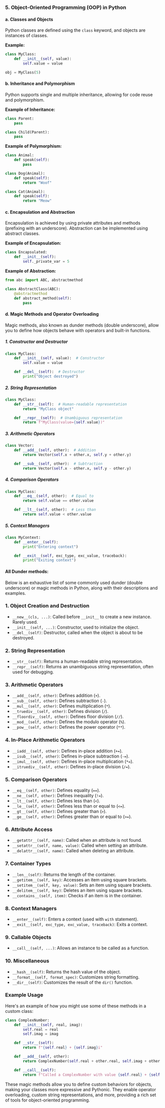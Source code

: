 ### 5. **Object-Oriented Programming (OOP) in Python**

#### a. **Classes and Objects**
Python classes are defined using the `class` keyword, and objects are instances of classes.

**Example:**
```python
class MyClass:
    def __init__(self, value):
        self.value = value

obj = MyClass(5)
```

#### b. **Inheritance and Polymorphism**
Python supports single and multiple inheritance, allowing for code reuse and polymorphism.

**Example of Inheritance:**
```python
class Parent:
    pass

class Child(Parent):
    pass
```

**Example of Polymorphism:**
```python
class Animal:
    def speak(self):
        pass

class Dog(Animal):
    def speak(self):
        return "Woof"

class Cat(Animal):
    def speak(self):
        return "Meow"
```

#### c. **Encapsulation and Abstraction**
Encapsulation is achieved by using private attributes and methods (prefixing with an underscore). Abstraction can be implemented using abstract classes.

**Example of Encapsulation:**
```python
class Encapsulated:
    def __init__(self):
        self._private_var = 5
```

**Example of Abstraction:**
```python
from abc import ABC, abstractmethod

class AbstractClass(ABC):
    @abstractmethod
    def abstract_method(self):
        pass
```

#### d. **Magic Methods and Operator Overloading**

Magic methods, also known as dunder methods (double underscore), allow you to define how objects behave with operators and built-in functions.

##### **1. Constructor and Destructor**
```python
class MyClass:
    def __init__(self, value):  # Constructor
        self.value = value

    def __del__(self):  # Destructor
        print("Object destroyed")
```

##### **2. String Representation**
```python
class MyClass:
    def __str__(self):  # Human-readable representation
        return "MyClass object"

    def __repr__(self):  # Unambiguous representation
        return f"MyClass(value={self.value})"
```

##### **3. Arithmetic Operators**
```python
class Vector:
    def __add__(self, other):  # Addition
        return Vector(self.x + other.x, self.y + other.y)

    def __sub__(self, other):  # Subtraction
        return Vector(self.x - other.x, self.y - other.y)
```

##### **4. Comparison Operators**
```python
class MyClass:
    def __eq__(self, other):  # Equal to
        return self.value == other.value

    def __lt__(self, other):  # Less than
        return self.value < other.value
```

##### **5. Context Managers**
```python
class MyContext:
    def __enter__(self):
        print("Entering context")

    def __exit__(self, exc_type, exc_value, traceback):
        print("Exiting context")
```

#### All Dunder methods:

Below is an exhaustive list of some commonly used dunder (double underscore) or magic methods in Python, along with their descriptions and examples.

### 1. **Object Creation and Destruction**
- `__new__(cls, ...)`: Called before `__init__` to create a new instance. Rarely used.
- `__init__(self, ...)`: Constructor, used to initialize the object.
- `__del__(self)`: Destructor, called when the object is about to be destroyed.

### 2. **String Representation**
- `__str__(self)`: Returns a human-readable string representation.
- `__repr__(self)`: Returns an unambiguous string representation, often used for debugging.

### 3. **Arithmetic Operators**
- `__add__(self, other)`: Defines addition (`+`).
- `__sub__(self, other)`: Defines subtraction (`-`).
- `__mul__(self, other)`: Defines multiplication (`*`).
- `__truediv__(self, other)`: Defines division (`/`).
- `__floordiv__(self, other)`: Defines floor division (`//`).
- `__mod__(self, other)`: Defines the modulo operator (`%`).
- `__pow__(self, other)`: Defines the power operator (`**`).

### 4. **In-Place Arithmetic Operators**
- `__iadd__(self, other)`: Defines in-place addition (`+=`).
- `__isub__(self, other)`: Defines in-place subtraction (`-=`).
- `__imul__(self, other)`: Defines in-place multiplication (`*=`).
- `__itruediv__(self, other)`: Defines in-place division (`/=`).

### 5. **Comparison Operators**
- `__eq__(self, other)`: Defines equality (`==`).
- `__ne__(self, other)`: Defines inequality (`!=`).
- `__lt__(self, other)`: Defines less than (`<`).
- `__le__(self, other)`: Defines less than or equal to (`<=`).
- `__gt__(self, other)`: Defines greater than (`>`).
- `__ge__(self, other)`: Defines greater than or equal to (`>=`).

### 6. **Attribute Access**
- `__getattr__(self, name)`: Called when an attribute is not found.
- `__setattr__(self, name, value)`: Called when setting an attribute.
- `__delattr__(self, name)`: Called when deleting an attribute.

### 7. **Container Types**
- `__len__(self)`: Returns the length of the container.
- `__getitem__(self, key)`: Accesses an item using square brackets.
- `__setitem__(self, key, value)`: Sets an item using square brackets.
- `__delitem__(self, key)`: Deletes an item using square brackets.
- `__contains__(self, item)`: Checks if an item is in the container.

### 8. **Context Managers**
- `__enter__(self)`: Enters a context (used with `with` statement).
- `__exit__(self, exc_type, exc_value, traceback)`: Exits a context.

### 9. **Callable Objects**
- `__call__(self, ...)`: Allows an instance to be called as a function.

### 10. **Miscellaneous**
- `__hash__(self)`: Returns the hash value of the object.
- `__format__(self, format_spec)`: Customizes string formatting.
- `__dir__(self)`: Customizes the result of the `dir()` function.

### Example Usage
Here's an example of how you might use some of these methods in a custom class:

```python
class ComplexNumber:
    def __init__(self, real, imag):
        self.real = real
        self.imag = imag

    def __str__(self):
        return f"{self.real} + {self.imag}i"

    def __add__(self, other):
        return ComplexNumber(self.real + other.real, self.imag + other.imag)

    def __call__(self):
        return f"Called a ComplexNumber with value {self.real} + {self.imag}i"
```

These magic methods allow you to define custom behaviors for objects, making your classes more expressive and Pythonic. They enable operator overloading, custom string representations, and more, providing a rich set of tools for object-oriented programming.
